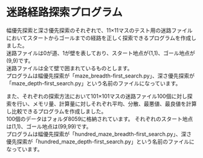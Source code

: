 # 迷路経路探索プログラム
幅優先探索と深さ優先探索のそれぞれで、11×11マスのテスト用の迷路ファイルにおいてスタートからゴールまでの経路を正しく探索できるプログラムを作成しました。  
迷路ファイルは0が道、1が壁を表しており、スタート地点が(1,1)、ゴール地点が(9,9)です。  
迷路ファイルは全て壁で囲まれているものとします。  
プログラムは幅優先探索が「maze_breadth-first_search.py」、深さ優先探索が「maze_depth-first_search.py」という名前のファイルになっています。  

また、それぞれの探索方法において101×101マスの迷路ファイル100個に対し探索を行い、メモリ量、計算量に対しそれぞれ平均、分散、最悪値、最良値を計算し比較できるプログラムを作成しました。  
100個のデータはフォルダ8059に格納されています。
それぞれのスタート地点は(1,1)、ゴール地点は(99,99)です。  
プログラムは幅優先探索が「hundred_maze_breadth-first_search.py」、深さ優先探索が「hundred_maze_depth-first_search.py」という名前のファイルになっています。
